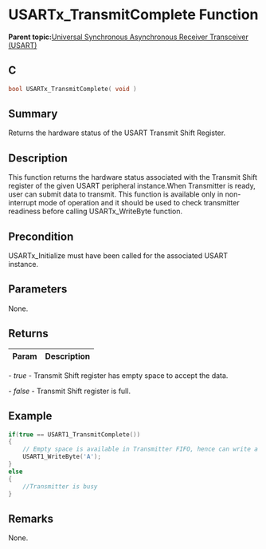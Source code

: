 # USARTx\_TransmitComplete Function

**Parent topic:**[Universal Synchronous Asynchronous Receiver Transceiver \(USART\)](GUID-5ED4F08A-8227-486D-9727-78BD47CA0866.md)

## C

```c
bool USARTx_TransmitComplete( void )
```

## Summary

Returns the hardware status of the USART Transmit Shift Register.

## Description

This function returns the hardware status associated with the Transmit Shift register of the given USART peripheral instance.When Transmitter is ready, user can submit data to transmit. This function is available only in non-interrupt mode of operation and it should be used to check transmitter readiness before calling USARTx\_WriteByte function.

## Precondition

USARTx\_Initialize must have been called for the associated USART instance.

## Parameters

None.

## Returns

|Param|Description|
|-----|-----------|

*- true* - Transmit Shift register has empty space to accept the data.

*- false* - Transmit Shift register is full.

## Example

```c
if(true == USART1_TransmitComplete())
{
    // Empty space is available in Transmitter FIFO, hence can write a byte
    USART1_WriteByte('A');
}
else
{
    //Transmitter is busy
}
```

## Remarks

None.

